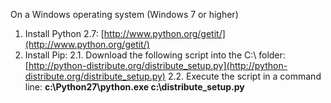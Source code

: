 On a Windows operating system (Windows 7 or higher)

1. Install Python 2.7: [http://www.python.org/getit/](http://www.python.org/getit/)
2. Install Pip: 
2.1. Download the following script into the C:\ folder: [http://python-distribute.org/distribute_setup.py](http://python-distribute.org/distribute_setup.py) 
2.2. Execute the script in a command line: **c:\Python27\python.exe c:\distribute_setup.py**